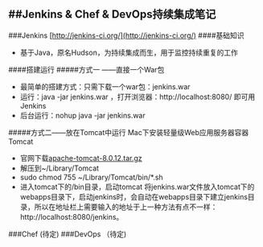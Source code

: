 ##Jenkins & Chef & DevOps持续集成笔记
---
###Jenkins [http://jenkins-ci.org/](http://jenkins-ci.org/)
####基础知识  
- 基于Java，原名Hudson，为持续集成而生，用于监控持续重复的工作  

####搭建运行
#####方式一 ——直接一个War包
- 最简单的搭建方式：只需下载一个war包：jenkins.war
- 运行：java -jar jenkins.war ，打开浏览器：http://localhost:8080/ 即可用Jenkins
- 后台运行：nohup java -jar jenkins.war  

#####方式二——放在Tomcat中运行
Mac下安装轻量级Web应用服务器容器Tomcat  
- 官网下载[apache-tomcat-8.0.12.tar.gz](http://apache.fayea.com/apache-mirror/tomcat/tomcat-8/v8.0.12/bin/apache-tomcat-8.0.12.tar.gz)
- 解压到~/Library/Tomcat
- sudo chmod 755 ~/Library/Tomcat/bin/*.sh
- 进入tomcat下的/bin目录，启动tomcat
将jenkins.war文件放入tomcat下的webapps目录下，启动jenkins时，会自动在webapps目录下建立jenkins目录，所以在地址栏上需要输入的地址于上一种方法有点不一样：
http://localhost:8080/jenkins。

###Chef
(待定)
###DevOps
（待定)
